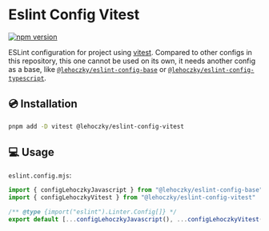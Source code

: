 # Eslint Config Vitest

[![npm version](https://badge.fury.io/js/@lehoczky%2Feslint-config-vitest.svg)](https://badge.fury.io/js/@lehoczky%2Feslint-config-vitest)

ESLint configuration for project using [vitest](https://vitest.dev/). Compared to other configs in this repository, this one cannot be used on its own, it needs another config as a base, like [`@lehoczky/eslint-config-base`](../eslint-config-base/) or [`@lehoczky/eslint-config-typescript`](../eslint-config-typescript/).

## 💿 Installation

```sh
pnpm add -D vitest @lehoczky/eslint-config-vitest
```

## 💻 Usage

`eslint.config.mjs`:

```js
import { configLehoczkyJavascript } from "@lehoczky/eslint-config-base"
import { configLehoczkyVitest } from "@lehoczky/eslint-config-vitest"

/** @type {import("eslint").Linter.Config[]} */
export default [...configLehoczkyJavascript(), ...configLehoczkyVitest()]
```
